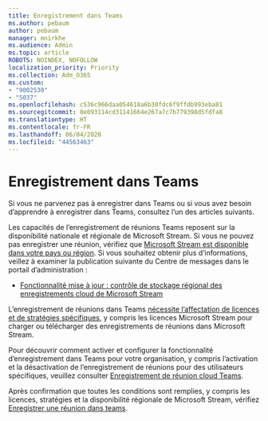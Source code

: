 ```yaml
---
title: Enregistrement dans Teams
ms.author: pebaum
author: pebaum
manager: mnirkhe
ms.audience: Admin
ms.topic: article
ROBOTS: NOINDEX, NOFOLLOW
localization_priority: Priority
ms.collection: Adm_O365
ms.custom:
- "9002530"
- "5037"
ms.openlocfilehash: c536c966daa054618a6b30fdc6f9ffdb993eba81
ms.sourcegitcommit: 8e093114cd31141664e267a7c7b779398d5fdfa8
ms.translationtype: HT
ms.contentlocale: fr-FR
ms.lasthandoff: 06/04/2020
ms.locfileid: "44563463"
---
```

# <a name="recording-in-teams"></a>Enregistrement dans Teams

Si vous ne parvenez pas à enregistrer dans Teams ou si vous avez besoin d’apprendre à enregistrer dans Teams, consultez l’un des articles suivants.

Les capacités de l’enregistrement de réunions Teams reposent sur la disponibilité nationale et régionale de Microsoft Stream.  Si vous ne pouvez pas enregistrer une réunion, vérifiez que [Microsoft Stream est disponible dans votre pays ou région](https://docs.microsoft.com/stream/faq#which-regions-does-microsoft-stream-host-my-data-in).  Si vous souhaitez obtenir plus d’informations, veillez à examiner la publication suivante du Centre de messages dans le portail d’administration :

- [Fonctionnalité mise à jour : contrôle de stockage régional des enregistrements cloud de Microsoft Stream](https://admin.microsoft.com/AdminPortal/Home#/MessageCenter?id=MC214327)

L’enregistrement de réunions dans Teams [nécessite l’affectation de licences et de stratégies spécifiques](https://docs.microsoft.com/microsoftteams/cloud-recording#prerequisites-for-teams-cloud-meeting-recording), y compris les licences Microsoft Stream pour charger ou télécharger des enregistrements de réunions dans Microsoft Stream.

Pour découvrir comment activer et configurer la fonctionnalité d’enregistrement dans Teams pour votre organisation, y compris l’activation et la désactivation de l’enregistrement de réunions pour des utilisateurs spécifiques, veuillez consulter [Enregistrement de réunion cloud Teams](https://docs.microsoft.com/microsoftteams/cloud-recording).

Après confirmation que toutes les conditions sont remplies, y compris les licences, stratégies et la disponibilité régionale de Microsoft Stream, vérifiez [Enregistrer une réunion dans teams](https://support.office.com/article/34dfbe7f-b07d-4a27-b4c6-de62f1348c24).
